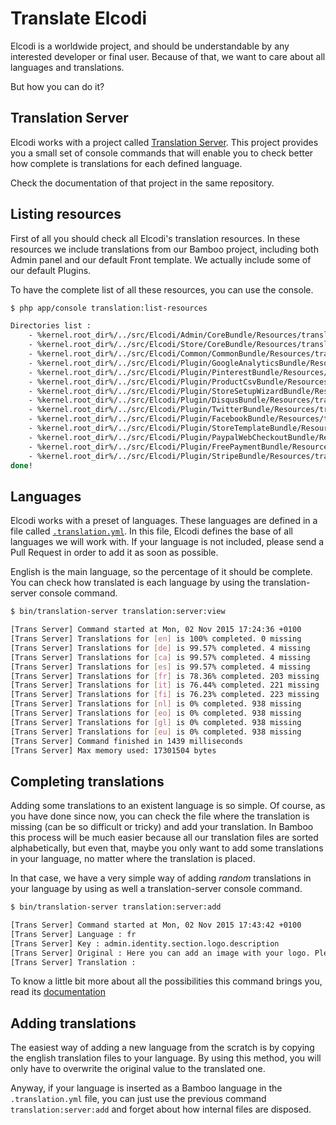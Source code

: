# Translate Elcodi

Elcodi is a worldwide project, and should be understandable by any interested
developer or final user. Because of that, we want to care about all languages
and translations.

But how you can do it?

## Translation Server

Elcodi works with a project called
[Translation Server](https://github.com/mmoreram/translation-server). This
project provides you a small set of console commands that will enable you to
check better how complete is translations for each defined language.

Check the documentation of that project in the same repository.

## Listing resources

First of all you should check all Elcodi's translation resources. In these
resources we include translations from our Bamboo project, including both Admin
panel and our default Front template. We actually include some of our default
Plugins.

To have the complete list of all these resources, you can use the console.

``` bash
$ php app/console translation:list-resources

Directories list :
    - %kernel.root_dir%/../src/Elcodi/Admin/CoreBundle/Resources/translations
    - %kernel.root_dir%/../src/Elcodi/Store/CoreBundle/Resources/translations
    - %kernel.root_dir%/../src/Elcodi/Common/CommonBundle/Resources/translations
    - %kernel.root_dir%/../src/Elcodi/Plugin/GoogleAnalyticsBundle/Resources/translations
    - %kernel.root_dir%/../src/Elcodi/Plugin/PinterestBundle/Resources/translations
    - %kernel.root_dir%/../src/Elcodi/Plugin/ProductCsvBundle/Resources/translations
    - %kernel.root_dir%/../src/Elcodi/Plugin/StoreSetupWizardBundle/Resources/translations
    - %kernel.root_dir%/../src/Elcodi/Plugin/DisqusBundle/Resources/translations
    - %kernel.root_dir%/../src/Elcodi/Plugin/TwitterBundle/Resources/translations
    - %kernel.root_dir%/../src/Elcodi/Plugin/FacebookBundle/Resources/translations
    - %kernel.root_dir%/../src/Elcodi/Plugin/StoreTemplateBundle/Resources/translations
    - %kernel.root_dir%/../src/Elcodi/Plugin/PaypalWebCheckoutBundle/Resources/translations
    - %kernel.root_dir%/../src/Elcodi/Plugin/FreePaymentBundle/Resources/translations
    - %kernel.root_dir%/../src/Elcodi/Plugin/StripeBundle/Resources/translations
done!
```

## Languages

Elcodi works with a preset of languages. These languages are defined in a file
called [`.translation.yml`](https://github.com/elcodi/bamboo/blob/master/.translation.yml).
In this file, Elcodi defines the base of all languages we will work with. If
your language is not included, please send a Pull Request in order to add it as
soon as possible.

English is the main language, so the percentage of it should be complete.
You can check how translated is each language by using the translation-server
console command.

``` bash
$ bin/translation-server translation:server:view

[Trans Server] Command started at Mon, 02 Nov 2015 17:24:36 +0100
[Trans Server] Translations for [en] is 100% completed. 0 missing
[Trans Server] Translations for [de] is 99.57% completed. 4 missing
[Trans Server] Translations for [ca] is 99.57% completed. 4 missing
[Trans Server] Translations for [es] is 99.57% completed. 4 missing
[Trans Server] Translations for [fr] is 78.36% completed. 203 missing
[Trans Server] Translations for [it] is 76.44% completed. 221 missing
[Trans Server] Translations for [fi] is 76.23% completed. 223 missing
[Trans Server] Translations for [nl] is 0% completed. 938 missing
[Trans Server] Translations for [eo] is 0% completed. 938 missing
[Trans Server] Translations for [gl] is 0% completed. 938 missing
[Trans Server] Translations for [eu] is 0% completed. 938 missing
[Trans Server] Command finished in 1439 milliseconds
[Trans Server] Max memory used: 17301504 bytes

```

## Completing translations

Adding some translations to an existent language is so simple. Of course, as you
have done since now, you can check the file where the translation is missing
(can be so difficult or tricky) and add your translation. In Bamboo this process
will be much easier because all our translation files are sorted alphabetically,
but even that, maybe you only want to add some translations in your language, no
matter where the translation is placed.

In that case, we have a very simple way of adding *random* translations in your
language by using as well a translation-server console command.

``` bash
$ bin/translation-server translation:server:add

[Trans Server] Command started at Mon, 02 Nov 2015 17:43:42 +0100
[Trans Server] Language : fr
[Trans Server] Key : admin.identity.section.logo.description
[Trans Server] Original : Here you can add an image with your logo. Please use the maximum quality posible.
[Trans Server] Translation : 
```

To know a little bit more about all the possibilities this command brings you, 
read its [documentation](https://github.com/mmoreram/translation-server/blob/master/README.md#asking-for-new-translations)

## Adding translations

The easiest way of adding a new language from the scratch is by copying the
english translation files to your language. By using this method, you will only
have to overwrite the original value to the translated one.

Anyway, if your language is inserted as a Bamboo language in the
`.translation.yml` file, you can just use the previous command 
`translation:server:add` and forget about how internal files are disposed.